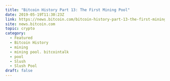 ```yaml
---
title: "Bitcoin History Part 13: The First Mining Pool"
date: 2019-05-19T11:30:23Z
link: https://news.bitcoin.com/bitcoin-history-part-13-the-first-mining-pool/?utm_medium=RSS&utm_source=hune
site: news.bitcoin.com
topic: crypto
category:
  - Featured
  - Bitcoin History
  - mining
  - mining pool. bitcointalk
  - pool
  - Slush
  - Slush Pool
draft: false
---
```

